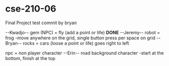 # cse-210-06
Final Project
test commit by bryan

--Kwadjo-- gem (NPC) = fly (add a point or life)
**DONE** --Jeremy-- robot = frog  -move anywhere on the grid, single button press per space on grid
--Bryan-- rocks = cars (loose a point or life) goes right to left

npc = non player character
--Erin-- road background character  -start at the bottom, finish at the top 
